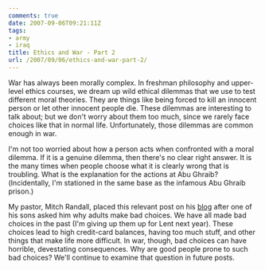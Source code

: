 ```yaml
---
comments: true
date: 2007-09-06T09:21:11Z
tags:
- army
- iraq
title: Ethics and War - Part 2
url: /2007/09/06/ethics-and-war-part-2/
---
```


<p>War has always been morally complex. In freshman philosophy and upper-level ethics courses, we dream up wild ethical dilemmas that we use to test different moral theories. They are things like being forced to kill an innocent person or let other innocent people die. These dilemmas are interesting to talk about; but we don't worry about them too much, since we rarely face choices like that in normal life. Unfortunately, those dilemmas are common enough in war.</p>
<p>I'm not too worried about how a person acts when confronted with a moral dilemma. If it is a genuine dilemma, then there's no clear right answer. It is the many times when people choose what it is clearly wrong that is troubling. What is the explanation for the actions at Abu Ghraib?(Incidentally, I'm stationed in the same base as the infamous Abu Ghraib prison.)</p>
<p>My pastor, Mitch Randall, placed this relevant post on his <a href="http://www.northhavenchurch.net/index.php?option=com_content&amp;task=view&amp;id=148&amp;Itemid=40" title="Why Dad?">blog</a> after one of his sons asked him why adults make bad choices. We have all made bad choices in the past (I'm giving up them up for Lent next year). These choices lead to high credit-card balances, having too much stuff, and other things that make life more difficult. In war, though, bad choices can have horrible, devestating consequences. Why are good people prone to such bad choices? We'll continue to examine that question in future posts.</p>

